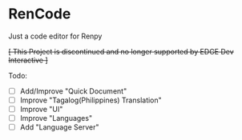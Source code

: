 # RenCode
Just a code editor for Renpy

~~[ This Project is discontinued and no longer supported by EDGE Dev Interactive ]~~

Todo:
 - [ ] Add/Improve "Quick Document"
 - [ ] Improve "Tagalog(Philippines) Translation"
 - [ ] Improve "UI"
 - [ ] Improve "Languages"
 - [ ] Add "Language Server"
